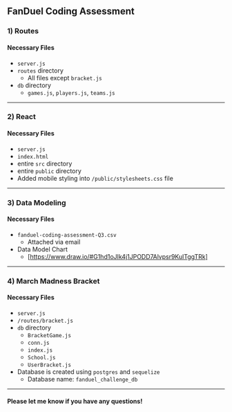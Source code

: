 ## FanDuel Coding Assessment

### 1) Routes
#### Necessary Files
* `server.js`
* `routes` directory
  * All files except `bracket.js`
* `db` directory
  * `games.js`, `players.js`, `teams.js`
---
### 2) React
#### Necessary Files
* `server.js`
* `index.html`
* entire `src` directory
* entire `public` directory
* Added mobile styling into `/public/stylesheets.css` file
---
### 3) Data Modeling
#### Necessary Files
* `fanduel-coding-assessment-Q3.csv`
  * Attached via email
* Data Model Chart
  * [https://www.draw.io/#G1hd1oJIk4j1JPODD7Alvpsr9KulTggTRk]
---
### 4) March Madness Bracket
#### Necessary Files
* `server.js`
* `/routes/bracket.js`
* `db` directory
  * `BracketGame.js`
  * `conn.js`
  * `index.js`
  * `School.js`
  * `UserBracket.js`
* Database is created using `postgres` and `sequelize`
  * Database name: `fanduel_challenge_db`
---
#### Please let me know if you have any questions!
